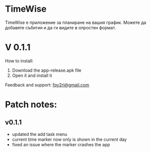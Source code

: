 # TimeWise

TimeWise е приложение за планиране на вашия график. Можете да добавяте събития и да ги видите в опростен формат.


# V 0.1.1

How to install:
1. Download the app-release.apk file
2. Open it and install it


Feedback and support: fqy2rl@gmail.com

# Patch notes:
## v0.1.1
+ updated the add task menu
+ current time marker now only is shown in the current day
+ fixed an issue where the marker crashes the app
